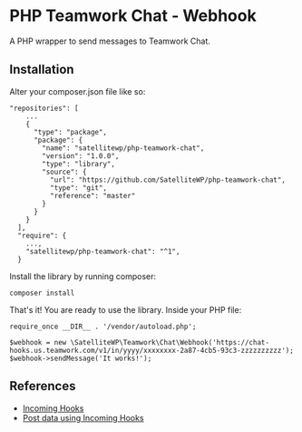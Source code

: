 # PHP Teamwork Chat - Webhook
A PHP wrapper to send messages to Teamwork Chat.

## Installation

Alter your composer.json file like so:


    "repositories": [
        ...
        {
          "type": "package",
          "package": {
            "name": "satellitewp/php-teamwork-chat",
            "version": "1.0.0",
            "type": "library",
            "source": {
              "url": "https://github.com/SatelliteWP/php-teamwork-chat",
              "type": "git",
              "reference": "master"
            }
          }
        }
      ],
      "require": {
        ...,
        "satellitewp/php-teamwork-chat": "^1",
      }


Install the library by running composer:

    composer install

That's it! You are ready to use the library. Inside your PHP file:

    require_once __DIR__ . '/vendor/autoload.php';
  
    $webhook = new \SatelliteWP\Teamwork\Chat\Webhook('https://chat-hooks.us.teamwork.com/v1/in/yyyy/xxxxxxxx-2a87-4cb5-93c3-zzzzzzzzzz');
    $webhook->sendMessage('It works!');

## References

- [Incoming Hooks](https://developer.teamwork.com/guides/teamwork-chat-incoming-hooks/)
- [Post data using Incoming Hooks](https://developer.teamwork.com/guides/teamwork-chat-incoming-hooks/post-data-using-incoming-hooks/)
